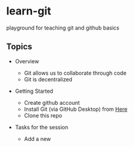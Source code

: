 # learn-git
playground for teaching git and github basics


## Topics
- Overview
  - Git allows us to collaborate through code
  - Git is decentralized

- Getting Started
  - Create github account
  - Install Git (via GitHub Desktop) from [Here](https://desktop.github.com/)
  - Clone this repo

- Tasks for the session
  - Add a new 